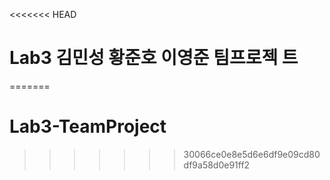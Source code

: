 <<<<<<< HEAD
# Lab3 김민성 황준호 이영준 팀프로젝 트
=======
# Lab3-TeamProject
>>>>>>> 30066ce0e8e5d6e6df9e09cd80df9a58d0e91ff2
